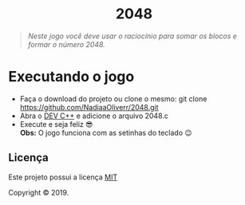 <h1 align="center">2048</h1>
<p align="center"></p>
<blockquote>
<p><em>Neste jogo você deve usar o raciocínio para somar os blocos e formar o número 2048.</em></p>
</blockquote>

# Executando o jogo
- Faça o download do projeto ou clone o mesmo: git clone https://github.com/NadiaaOliverr/2048.git
- Abra o [DEV C++](https://sourceforge.net/projects/orwelldevcpp/) e adicione o arquivo 2048.c 
- Execute e seja feliz 😎  
**Obs:** O jogo funciona com as setinhas do teclado 😉

## Licença

Este projeto possui a licença <a href="https://github.com/NadiaOliver/2048/blob/master/LICENSE" target="_blank">MIT</a>

Copyright © 2019.
